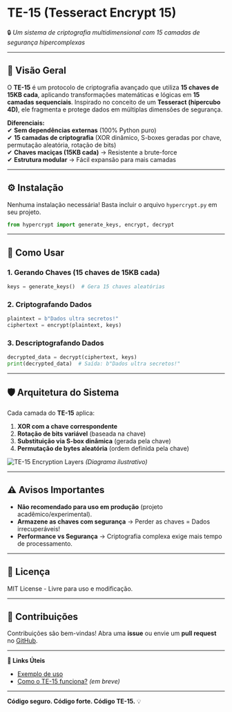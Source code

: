 # **TE-15 (Tesseract Encrypt 15)**  
🔒 *Um sistema de criptografia multidimensional com 15 camadas de segurança hipercomplexas*  

---

## **📌 Visão Geral**  
O **TE-15** é um protocolo de criptografia avançado que utiliza **15 chaves de 15KB cada**, aplicando transformações matemáticas e lógicas em **15 camadas sequenciais**. Inspirado no conceito de um **Tesseract (hipercubo 4D)**, ele fragmenta e protege dados em múltiplas dimensões de segurança.  

**Diferenciais:**  
✔ **Sem dependências externas** (100% Python puro)  
✔ **15 camadas de criptografia** (XOR dinâmico, S-boxes geradas por chave, permutação aleatória, rotação de bits)  
✔ **Chaves maciças (15KB cada)** → Resistente a brute-force  
✔ **Estrutura modular** → Fácil expansão para mais camadas  

---

## **⚙️ Instalação**  
Nenhuma instalação necessária! Basta incluir o arquivo `hypercrypt.py` em seu projeto.  

```python
from hypercrypt import generate_keys, encrypt, decrypt
```

---

## **🔑 Como Usar**  

### **1. Gerando Chaves (15 chaves de 15KB cada)**  
```python
keys = generate_keys()  # Gera 15 chaves aleatórias
```

### **2. Criptografando Dados**  
```python
plaintext = b"Dados ultra secretos!"
ciphertext = encrypt(plaintext, keys)
```

### **3. Descriptografando Dados**  
```python
decrypted_data = decrypt(ciphertext, keys)
print(decrypted_data)  # Saída: b"Dados ultra secretos!"
```

---

## **🛡️ Arquitetura do Sistema**  
Cada camada do **TE-15** aplica:  
1. **XOR com a chave correspondente**  
2. **Rotação de bits variável** (baseada na chave)  
3. **Substituição via S-box dinâmica** (gerada pela chave)  
4. **Permutação de bytes aleatória** (ordem definida pela chave)  

![TE-15 Encryption Layers](https://via.placeholder.com/600x200?text=TE-15+Encryption+Flow) *(Diagrama ilustrativo)*  

---

## **⚠️ Avisos Importantes**  
- **Não recomendado para uso em produção** (projeto acadêmico/experimental).  
- **Armazene as chaves com segurança** → Perder as chaves = Dados irrecuperáveis!  
- **Performance vs Segurança** → Criptografia complexa exige mais tempo de processamento.  

---

## **📜 Licença**  
MIT License - Livre para uso e modificação.  

---

## **🚀 Contribuições**  
Contribuições são bem-vindas! Abra uma **issue** ou envie um **pull request** no [GitHub](https://github.com/seu-usuario/TE-15).  

---

**🔗 Links Úteis**  
- [Exemplo de uso](example.py)  
- [Como o TE-15 funciona?](docs/TECHNICAL.md) *(em breve)*  

---

**Código seguro. Código forte. Código TE-15.** 💡  
